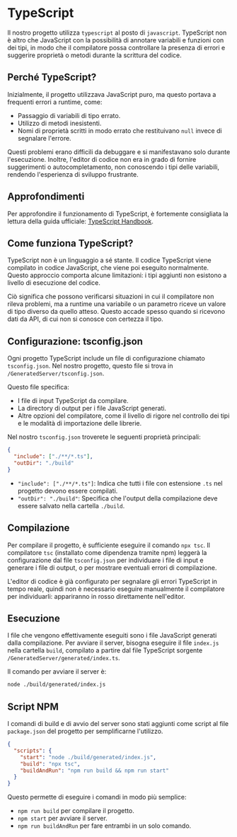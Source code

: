 # TypeScript

Il nostro progetto utilizza `typescript` al posto di `javascript`. TypeScript non è altro che JavaScript con la possibilità di annotare variabili e funzioni con dei tipi, in modo che il compilatore possa controllare la presenza di errori e suggerire proprietà o metodi durante la scrittura del codice.

## Perché TypeScript?

Inizialmente, il progetto utilizzava JavaScript puro, ma questo portava a frequenti errori a runtime, come:
*   Passaggio di variabili di tipo errato.
*   Utilizzo di metodi inesistenti.
*   Nomi di proprietà scritti in modo errato che restituivano `null` invece di segnalare l'errore.

Questi problemi erano difficili da debuggare e si manifestavano solo durante l'esecuzione. Inoltre, l'editor di codice non era in grado di fornire suggerimenti o autocompletamento, non conoscendo i tipi delle variabili, rendendo l'esperienza di sviluppo frustrante.

## Approfondimenti

Per approfondire il funzionamento di TypeScript, è fortemente consigliata la lettura della guida ufficiale: [TypeScript Handbook](https://www.typescriptlang.org/docs/handbook/intro.html).

## Come funziona TypeScript?

TypeScript non è un linguaggio a sé stante. Il codice TypeScript viene compilato in codice JavaScript, che viene poi eseguito normalmente. Questo approccio comporta alcune limitazioni: i tipi aggiunti non esistono a livello di esecuzione del codice.

Ciò significa che possono verificarsi situazioni in cui il compilatore non rileva problemi, ma a runtime una variabile o un parametro riceve un valore di tipo diverso da quello atteso. Questo accade spesso quando si ricevono dati da API, di cui non si conosce con certezza il tipo.

## Configurazione: tsconfig.json

Ogni progetto TypeScript include un file di configurazione chiamato `tsconfig.json`. Nel nostro progetto, questo file si trova in `/GeneratedServer/tsconfig.json`.

Questo file specifica:
*   I file di input TypeScript da compilare.
*   La directory di output per i file JavaScript generati.
*   Altre opzioni del compilatore, come il livello di rigore nel controllo dei tipi e le modalità di importazione delle librerie.

Nel nostro `tsconfig.json` troverete le seguenti proprietà principali:

```json
{
  "include": ["./**/*.ts"],
  "outDir": "./build"
}
```

*   `"include": ["./**/*.ts"]`: Indica che tutti i file con estensione `.ts` nel progetto devono essere compilati.
*   `"outDir": "./build"`: Specifica che l'output della compilazione deve essere salvato nella cartella `./build`.

## Compilazione

Per compilare il progetto, è sufficiente eseguire il comando `npx tsc`. Il compilatore `tsc` (installato come dipendenza tramite npm) leggerà la configurazione dal file `tsconfig.json` per individuare i file di input e generare i file di output, o per mostrare eventuali errori di compilazione.

L'editor di codice è già configurato per segnalare gli errori TypeScript in tempo reale, quindi non è necessario eseguire manualmente il compilatore per individuarli: appariranno in rosso direttamente nell'editor.

## Esecuzione

I file che vengono effettivamente eseguiti sono i file JavaScript generati dalla compilazione. Per avviare il server, bisogna eseguire il file `index.js` nella cartella `build`, compilato a partire dal file TypeScript sorgente `/GeneratedServer/generated/index.ts`.

Il comando per avviare il server è:
```bash
node ./build/generated/index.js
```

## Script NPM

I comandi di build e di avvio del server sono stati aggiunti come script al file `package.json` del progetto per semplificarne l'utilizzo.

```json
{
  "scripts": {
    "start": "node ./build/generated/index.js",
    "build": "npx tsc",
    "buildAndRun": "npm run build && npm run start"
  }
}
```

Questo permette di eseguire i comandi in modo più semplice:
*   `npm run build` per compilare il progetto.
*   `npm start` per avviare il server.
*   `npm run buildAndRun` per fare entrambi in un solo comando.



